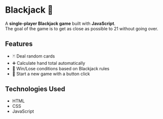 # Blackjack 🎴  

A **single-player Blackjack game** built with **JavaScript**.  
The goal of the game is to get as close as possible to 21 without going over.  

## Features  
- 🃏 Deal random cards  
- ➕ Calculate hand total automatically  
- 🎯 Win/Lose conditions based on Blackjack rules  
- 🔄 Start a new game with a button click  

## Technologies Used  
- HTML  
- CSS  
- JavaScript  
